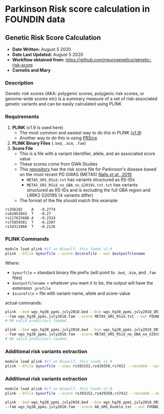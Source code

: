 # Parkinson Risk score calculation in FOUNDIN data

## Genetic Risk Score Calculation

- **Date Written:** August 5 2020
- **Date Last Updated:** August 5 2020
- **Workflow obtained from:** https://github.com/neurogenetics/genetic-risk-score
- **Cornelis and Mary** 

### Description
Genetic risk scores (AKA: polygenic scores, polygenic risk scores, or genome-wide scores etc) is a summary measure of a set of risk-associated genetic variants and can be easily calculated using PLINK

### Requirements 
1. **PLINK** (v1.9 is used here)
	 - The most common and easiest way to do this in PLINK ([v1.9](https://www.cog-genomics.org/plink/1.9/score))
	 - Another way to do this is using [PRSice](https://choishingwan.github.io/PRSice/)
2. **PLINK Binary Files** (`.bed`, `.bim`, `.fam`) 
3. **Score File** 
	- This is a file with a variant identifier, allele, and an associated score value
	- These scores come from GWA Studies 
	- This [repository](https://github.com/neurogenetics/genetic-risk-score) has the risk score file for Parkinson's disease based on the most recent PD GWAS (META5) [Nalls _et al._, 2019](https://pubmed.ncbi.nlm.nih.gov/31701892/)
		- `META5_GRS_RSid.txt` has variants structured as RS-IDs
		- `META5_GRS_RSid_no_GBA_no_G2019S.txt.txt` has variants structured as RS-IDs and is excluding the full GBA region and LRRK2 G2019S (4 variants differ)
	- The format of the file should match this example: 
```
rs356182	A	-0.2774
rs62053943	T	-0.27
rs117615688	A	-0.2324
rs75859381	T	-0.2207
rs34311866	T	-0.2126
```

### PLINK Commands

```bash 
module load plink #if on Biowulf, this loads v1.9
plink --bfile $yourfile --score $scorefile --out $outputfilename
```
Where: 
- `$yourfile` = standard binary file prefix (will point to `.bed`, `.bim`, and `.fam` files)
- `$outputfilename` = whatever you want it to be, the output will have the extension `.profile`
- `$scorefile` = file with variant-name, allele and score-value

actual commands:

```bash
plink --bed wgs_hg38_ppmi.july2018.bed --bim wgs_hg38_ppmi.july2018_ORIGINAL.bim \
--fam wgs_hg38_ppmi.july2018.fam --score META5_GRS_RSid.txt --out FOUNDIN_GRS
# 90 valid predictors loaded.

plink --bed wgs_hg38_ppmi.july2018.bed --bim wgs_hg38_ppmi.july2018_ORIGINAL.bim \
--fam wgs_hg38_ppmi.july2018.fam --score META5_GRS_RSid_no_GBA_no_G2019S.txt --out FOUNDIN_GRS_no_GBA_LRRK2
# 86 valid predictors loaded.
```

### Additional risk variants extraction

```bash 
module load plink #if on Biowulf, this loads v1.9
plink --bfile $yourfile --snps rs393152,rs429358,rs7412 --recodeA --out FOUNDIN_MAPT_APOE
```

### Additional risk variants extraction

```bash 
module load plink #if on Biowulf, this loads v1.9
plink --bfile $yourfile --score rs393152,rs429358,rs7412 --recodeA --out FOUNDIN_MAPT_APOE
```

```bash 
plink --bed wgs_hg38_ppmi.july2018.bed --bim wgs_hg38_ppmi.july2018_ORIGINAL.bim \
--fam wgs_hg38_ppmi.july2018.fam --score AD_GRS_Kunkle.txt --out FOUNDIN_AD_GRS
```
